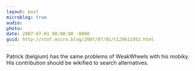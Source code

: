 ```yaml
---
layout: post
microblog: true
audio: 
photo: 
date: 2007-07-01 00:00:00 -0000
guid: http://xtof.micro.blog/2007/07/01/t129611952.html
---
```

Patrick  (belgium) has the same problems of WeakWheels with his mobiky. His contribution should be wikified to search alternatives.
